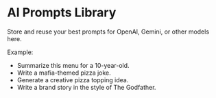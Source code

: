 # AI Prompts Library

Store and reuse your best prompts for OpenAI, Gemini, or other models here.

Example:
- Summarize this menu for a 10-year-old.
- Write a mafia-themed pizza joke.
- Generate a creative pizza topping idea.
- Write a brand story in the style of The Godfather.
